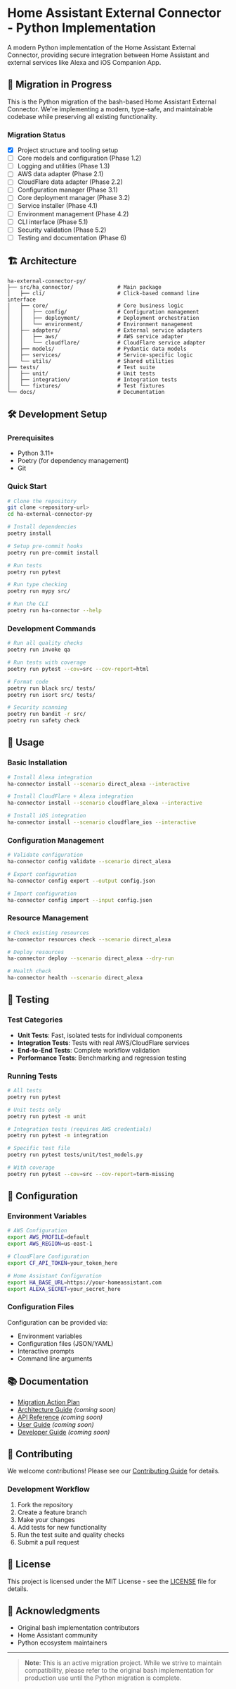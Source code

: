 # Home Assistant External Connector - Python Implementation

A modern Python implementation of the Home Assistant External Connector, providing secure integration between Home Assistant and external services like Alexa and iOS Companion App.

## 🚀 Migration in Progress

This is the Python migration of the bash-based Home Assistant External Connector. We're implementing a modern, type-safe, and maintainable codebase while preserving all existing functionality.

### Migration Status

- [x] Project structure and tooling setup
- [ ] Core models and configuration (Phase 1.2)
- [ ] Logging and utilities (Phase 1.3)
- [ ] AWS data adapter (Phase 2.1)
- [ ] CloudFlare data adapter (Phase 2.2)
- [ ] Configuration manager (Phase 3.1)
- [ ] Core deployment manager (Phase 3.2)
- [ ] Service installer (Phase 4.1)
- [ ] Environment management (Phase 4.2)
- [ ] CLI interface (Phase 5.1)
- [ ] Security validation (Phase 5.2)
- [ ] Testing and documentation (Phase 6)

## 🏗️ Architecture

```
ha-external-connector-py/
├── src/ha_connector/              # Main package
│   ├── cli/                       # Click-based command line interface
│   ├── core/                      # Core business logic
│   │   ├── config/                # Configuration management
│   │   ├── deployment/            # Deployment orchestration
│   │   └── environment/           # Environment management
│   ├── adapters/                  # External service adapters
│   │   ├── aws/                   # AWS service adapter
│   │   └── cloudflare/            # CloudFlare service adapter
│   ├── models/                    # Pydantic data models
│   ├── services/                  # Service-specific logic
│   └── utils/                     # Shared utilities
├── tests/                         # Test suite
│   ├── unit/                      # Unit tests
│   ├── integration/               # Integration tests
│   └── fixtures/                  # Test fixtures
└── docs/                          # Documentation
```

## 🛠️ Development Setup

### Prerequisites

- Python 3.11+
- Poetry (for dependency management)
- Git

### Quick Start

```bash
# Clone the repository
git clone <repository-url>
cd ha-external-connector-py

# Install dependencies
poetry install

# Setup pre-commit hooks
poetry run pre-commit install

# Run tests
poetry run pytest

# Run type checking
poetry run mypy src/

# Run the CLI
poetry run ha-connector --help
```

### Development Commands

```bash
# Run all quality checks
poetry run invoke qa

# Run tests with coverage
poetry run pytest --cov=src --cov-report=html

# Format code
poetry run black src/ tests/
poetry run isort src/ tests/

# Security scanning
poetry run bandit -r src/
poetry run safety check
```

## 📖 Usage

### Basic Installation

```bash
# Install Alexa integration
ha-connector install --scenario direct_alexa --interactive

# Install CloudFlare + Alexa integration
ha-connector install --scenario cloudflare_alexa --interactive

# Install iOS integration
ha-connector install --scenario cloudflare_ios --interactive
```

### Configuration Management

```bash
# Validate configuration
ha-connector config validate --scenario direct_alexa

# Export configuration
ha-connector config export --output config.json

# Import configuration
ha-connector config import --input config.json
```

### Resource Management

```bash
# Check existing resources
ha-connector resources check --scenario direct_alexa

# Deploy resources
ha-connector deploy --scenario direct_alexa --dry-run

# Health check
ha-connector health --scenario direct_alexa
```

## 🧪 Testing

### Test Categories

- **Unit Tests**: Fast, isolated tests for individual components
- **Integration Tests**: Tests with real AWS/CloudFlare services
- **End-to-End Tests**: Complete workflow validation
- **Performance Tests**: Benchmarking and regression testing

### Running Tests

```bash
# All tests
poetry run pytest

# Unit tests only
poetry run pytest -m unit

# Integration tests (requires AWS credentials)
poetry run pytest -m integration

# Specific test file
poetry run pytest tests/unit/test_models.py

# With coverage
poetry run pytest --cov=src --cov-report=term-missing
```

## 🔧 Configuration

### Environment Variables

```bash
# AWS Configuration
export AWS_PROFILE=default
export AWS_REGION=us-east-1

# CloudFlare Configuration
export CF_API_TOKEN=your_token_here

# Home Assistant Configuration
export HA_BASE_URL=https://your-homeassistant.com
export ALEXA_SECRET=your_secret_here
```

### Configuration Files

Configuration can be provided via:

- Environment variables
- Configuration files (JSON/YAML)
- Interactive prompts
- Command line arguments

## 📚 Documentation

- [Migration Action Plan](../ha-external-connector/PYTHON_MIGRATION_ACTION_PLAN.md)
- [Architecture Guide](docs/architecture.md) *(coming soon)*
- [API Reference](docs/api.md) *(coming soon)*
- [User Guide](docs/user-guide.md) *(coming soon)*
- [Developer Guide](docs/developer-guide.md) *(coming soon)*

## 🤝 Contributing

We welcome contributions! Please see our [Contributing Guide](CONTRIBUTING.md) for details.

### Development Workflow

1. Fork the repository
2. Create a feature branch
3. Make your changes
4. Add tests for new functionality
5. Run the test suite and quality checks
6. Submit a pull request

## 📝 License

This project is licensed under the MIT License - see the [LICENSE](LICENSE) file for details.

## 🙏 Acknowledgments

- Original bash implementation contributors
- Home Assistant community
- Python ecosystem maintainers

---

> **Note**: This is an active migration project. While we strive to maintain compatibility, please refer to the original bash implementation for production use until the Python migration is complete.
